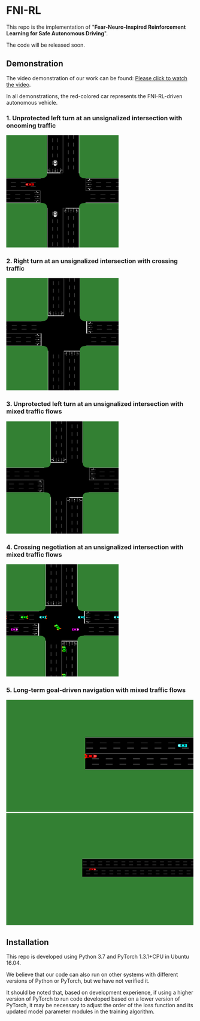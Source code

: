 # FNI-RL
This repo is the implementation of "**Fear-Neuro-Inspired Reinforcement Learning for Safe Autonomous Driving**".  

The code will be released soon.

## Demonstration
The video demonstration of our work can be found:
[Please click to watch the video](https://www.bilibili.com/video/BV1Mk4y157Da/?spm_id_from=333.337.search-card.all.click&vd_source=71620ac61fcf7851589c019bff140478).

In all demonstrations, the red-colored car represents the FNI-RL-driven autonomous vehicle.

###  1. Unprotected left turn at an unsignalized intersection with oncoming traffic
<img src="gif/env-(a).gif" alt="Scenario (a)" width="300" height="300">

###  2. Right turn at an unsignalized intersection with crossing traffic
<img src="gif/env-(b).gif" alt="Scenario (b)" width="300" height="300">

###  3. Unprotected left turn at an unsignalized intersection with mixed traffic flows
<img src="gif/env-(c).gif" alt="Scenario (c)" width="300" height="300">

###  4. Crossing negotiation at an unsignalized intersection with mixed traffic flows
<img src="gif/env-(d).gif" alt="Scenario (d)" width="300" height="300">

###  5. Long-term goal-driven navigation with mixed traffic flows
<img src="gif/env-(e)-1.gif" alt="Scenario (e1)" width="500" height="300">
<img src="gif/env-(e)-2.gif" alt="Scenario (e2)" width="500" height="300">

## Installation
This repo is developed using Python 3.7 and PyTorch 1.3.1+CPU in Ubuntu 16.04. 

We believe that our code can also run on other systems with different versions of Python or PyTorch, but we have not verified it.

It should be noted that, based on development experience, if using a higher version of PyTorch to run code developed based on a lower version of PyTorch, it may be necessary to adjust the order of the loss function and its updated model parameter modules in the training algorithm.


